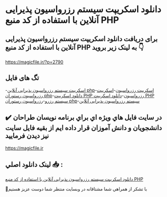 # دانلود اسکریپت سیستم رزرواسیون پذیرایی آنلاین با استفاده از کد منبع PHP

## برای دریافت دانلود اسکریپت سیستم رزرواسیون پذیرایی آنلاین با استفاده از کد منبع PHP به لینک زیر بروید 👇

https://magicfile.ir/?p=2790

## تگ های فایل

-[اسکریپت سیستم رزرواسیون پذیرایی آنلاین php](https://magicfile.ir/product/%d8%a7%d8%b3%da%a9%d8%b1%db%8c%d9%be%d8%aa%d8%b3%db%8c%d8%b3%d8%aa%d9%85-%d8%b1%d8%b2%d8%b1%d9%88%d8%a7%d8%b3%db%8c%d9%88%d9%86-%d9%be%d8%b0%db%8c%d8%b1%d8%a7%db%8c%db%8c-%d8%a2%d9%86%d9%84%d8%a7%db%8c%d9%86-%d8%a8%d8%a7-php/)-[اسکریپت رزرواسیون](https://magicfile.ir/product/%d8%a7%d8%b3%da%a9%d8%b1%db%8c%d9%be%d8%aa%d8%b3%db%8c%d8%b3%d8%aa%d9%85-%d8%b1%d8%b2%d8%b1%d9%88%d8%a7%d8%b3%db%8c%d9%88%d9%86-%d9%be%d8%b0%db%8c%d8%b1%d8%a7%db%8c%db%8c-%d8%a2%d9%86%d9%84%d8%a7%db%8c%d9%86-%d8%a8%d8%a7-php/)-[اسکریپت رزرواسیون رستوران php](https://magicfile.ir/product/%d8%a7%d8%b3%da%a9%d8%b1%db%8c%d9%be%d8%aa%d8%b3%db%8c%d8%b3%d8%aa%d9%85-%d8%b1%d8%b2%d8%b1%d9%88%d8%a7%d8%b3%db%8c%d9%88%d9%86-%d9%be%d8%b0%db%8c%d8%b1%d8%a7%db%8c%db%8c-%d8%a2%d9%86%d9%84%d8%a7%db%8c%d9%86-%d8%a8%d8%a7-php/)-[دانلود اسکریپت PHP رزرواسیون](https://magicfile.ir/product/%d8%a7%d8%b3%da%a9%d8%b1%db%8c%d9%be%d8%aa%d8%b3%db%8c%d8%b3%d8%aa%d9%85-%d8%b1%d8%b2%d8%b1%d9%88%d8%a7%d8%b3%db%8c%d9%88%d9%86-%d9%be%d8%b0%db%8c%d8%b1%d8%a7%db%8c%db%8c-%d8%a2%d9%86%d9%84%d8%a7%db%8c%d9%86-%d8%a8%d8%a7-php/)-[دانلود اسکریپت PHP سیستم رزرو](https://magicfile.ir/product/%d8%a7%d8%b3%da%a9%d8%b1%db%8c%d9%be%d8%aa%d8%b3%db%8c%d8%b3%d8%aa%d9%85-%d8%b1%d8%b2%d8%b1%d9%88%d8%a7%d8%b3%db%8c%d9%88%d9%86-%d9%be%d8%b0%db%8c%d8%b1%d8%a7%db%8c%db%8c-%d8%a2%d9%86%d9%84%d8%a7%db%8c%d9%86-%d8%a8%d8%a7-php/)-[رزرواسیون رستوران php](https://magicfile.ir/product/%d8%a7%d8%b3%da%a9%d8%b1%db%8c%d9%be%d8%aa%d8%b3%db%8c%d8%b3%d8%aa%d9%85-%d8%b1%d8%b2%d8%b1%d9%88%d8%a7%d8%b3%db%8c%d9%88%d9%86-%d9%be%d8%b0%db%8c%d8%b1%d8%a7%db%8c%db%8c-%d8%a2%d9%86%d9%84%d8%a7%db%8c%d9%86-%d8%a8%d8%a7-php/)-[سیستم رزرواسیون پذیرایی آنلاین](https://magicfile.ir/product/%d8%a7%d8%b3%da%a9%d8%b1%db%8c%d9%be%d8%aa%d8%b3%db%8c%d8%b3%d8%aa%d9%85-%d8%b1%d8%b2%d8%b1%d9%88%d8%a7%d8%b3%db%8c%d9%88%d9%86-%d9%be%d8%b0%db%8c%d8%b1%d8%a7%db%8c%db%8c-%d8%a2%d9%86%d9%84%d8%a7%db%8c%d9%86-%d8%a8%d8%a7-php/)

## ✔️ در سايت فايل هاي ويژه اي براي برنامه نويسان طراحان دانشجويان و دانش آموزان قرار داده ايم از بقيه فايل سايت نيز ديدن فرماييد

https://magicfile.ir


## لينک دانلود اصلي 📥 :

[دانلود اسکریپت سیستم رزرواسیون پذیرایی آنلاین با استفاده از کد منبع PHP](https://magicfile.ir/product/%d8%a7%d8%b3%da%a9%d8%b1%db%8c%d9%be%d8%aa%d8%b3%db%8c%d8%b3%d8%aa%d9%85-%d8%b1%d8%b2%d8%b1%d9%88%d8%a7%d8%b3%db%8c%d9%88%d9%86-%d9%be%d8%b0%db%8c%d8%b1%d8%a7%db%8c%db%8c-%d8%a2%d9%86%d9%84%d8%a7%db%8c%d9%86-%d8%a8%d8%a7-php/) 


🙏با تشکر از همراهي شما مشتاقانه در وبسایت منتظر شما دوست عزیز هستیم

